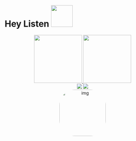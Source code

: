 # Hey Listen <img src="https://media2.giphy.com/media/NS0bXSSo8nIFbDDSb5/200w.webp?cid=ecf05e479w1brqj3pat8fp53c6vjh8erp5w8mrgneswc095c&rid=200w.webp&ct=s" width="70">
<div align="center">  
  <a href="https://github.com/ULhey">
    <img height="155em" src="https://github-readme-stats.vercel.app/api?username=ULhey&show_icons=true&theme=github_dark&locale=pt-br&include_all_commits=true&count_private=true"/>
  <img height="155em" src="https://github-readme-stats.vercel.app/api/top-langs/?username=ULhey&layout=compact&langs_count=7&theme=github_dark&locale=pt-br"/>
  </div>
 
<div align="center">
  <a href = "mailto:wellen.opz@gmail.com"><img src="https://img.shields.io/badge/-Gmail-FF0000?style=for-the-badge&logo=gmail&logoColor=white" target="_blank"></a>
  <a href="https://www.linkedin.com/in/wellen-silva-238003244/" target="_blank"><img src="https://img.shields.io/badge/-LinkedIn-%230077B5?style=for-the-badge&logo=linkedin&logoColor=white" target="_blank"></a>
  <br>
  <img alt="img" height="150" style="border-radius:50px;" src="https://media0.giphy.com/media/ZR9nqLI2ZhUU8/giphy.gif?cid=790b76113c82ac81f453f9576b3bd53c118082fe9acc2de2&rid=giphy.gif&ct=s">
</div>
